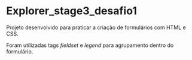 # Explorer_stage3_desafio1

Projeto desenvolvido para praticar a criação de formulários com HTML e CSS.

Foram utilizadas tags *fieldset* e *legend* para agrupamento dentro do formulário.
